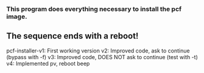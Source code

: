 ### This program does everything necessary to install the pcf image. 
## The sequence ends with a reboot!

pcf-installer-v1: First working version
v2: Improved code, ask to continue (bypass with -f)
v3: Improved code, DOES NOT ask to continue (test with -t)
v4: Implemented pv, reboot beep
